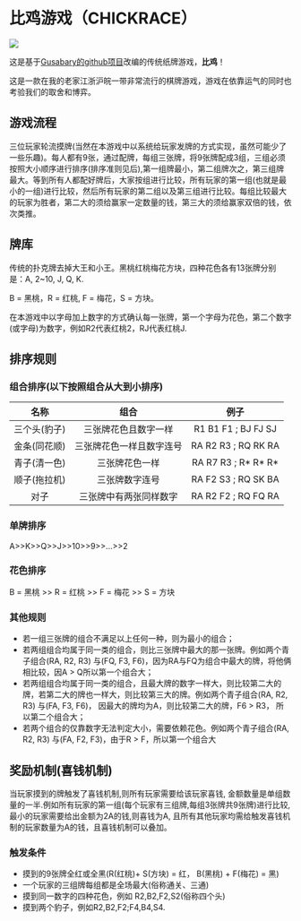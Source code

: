 <!--
 * @Author: lawrence-cell 850140027@qq.com
 * @Generate Date: Do not edit
 * @LastEditors: lawrence-cell 850140027@qq.com
 * @LastEditTime: 2022-05-20 16:00:07
 * @FilePath: \UNO\README.md
 * @Description: 
 * 
 * Copyright (c) 2022 by lawrence-cell 850140027@qq.com, All Rights Reserved. 
-->
# 比鸡游戏（CHICKRACE）
![](https://img.shields.io/badge/version-v1.0-9cf)

这是基于[Gusabary的github项目](https://github.com/Gusabary/UNO)改编的传统纸牌游戏，**比鸡**！



这是一款在我的老家江浙沪皖一带非常流行的棋牌游戏，游戏在依靠运气的同时也考验我们的取舍和博弈。

## 游戏流程
三位玩家轮流摸牌(当然在本游戏中以系统给玩家发牌的方式实现，虽然可能少了一些乐趣)。每人都有9张，通过配牌，每组三张牌，将9张牌配成3组，三组必须按照大小顺序进行排序(排序准则见后),第一组牌最小，第二组牌次之，第三组牌最大。等到所有人都配好牌后，大家按组进行比较，所有玩家的第一组(也就是最小的一组)进行比较，然后所有玩家的第二组以及第三组进行比较。每组比较最大的玩家为胜者，第二大的须给赢家一定数量的钱，第三大的须给赢家双倍的钱，依次类推。
## 牌库
传统的扑克牌去掉大王和小王。黑桃红桃梅花方块，四种花色各有13张牌分别是：A, 2~10, J, Q, K.

B = 黑桃，R = 红桃, F = 梅花，S = 方块。

在本游戏中以字母加上数字的方式确认每一张牌，第一个字母为花色，第二个数字(或字母)为数字，例如R2代表红桃2，RJ代表红桃J.
## 排序规则
### 组合排序(以下按照组合从大到小排序)
|     名称     |           组合           |        例子         |
| :----------: | :----------------------: | :-----------------: |
| 三个头(豹子) |   三张牌花色且数字一样   | R1 B1 F1 ; BJ FJ SJ |
| 金条(同花顺) | 三张牌花色一样且数字连号 | RA R2 R3 ; RQ RK RA |
| 青子(清一色) |      三张牌花色一样      | RA R7 R3 ; R* R* R* |
| 顺子(拖拉机) |      三张牌数字连号      | RA F2 S3 ; RQ SK BA |
|     对子     |  三张牌中有两张同样数字  | RA R2 F2 ; RQ FQ RA |
### 单牌排序
A>>K>>Q>>J>>10>>9>>...>>2
### 花色排序
B = 黑桃 >> R = 红桃 >> F = 梅花 >> S = 方块
### 其他规则
* 若一组三张牌的组合不满足以上任何一种，则为最小的组合；
* 若两组组合均属于同一类的组合，则比三张牌中最大的那一张牌。例如两个青子组合(RA, R2, R3) 与(FQ, F3, F6)，因为RA与FQ为组合中最大的牌，将他俩相比较，因A > Q所以第一个组合大；
* 若两组组合均属于同一类的组合，且最大牌的数字一样大，则比较第二大的牌，若第二大的牌也一样大，则比较第三大的牌。例如两个青子组合(RA, R2, R3) 与(FA, F3, F6)， 因最大的牌均为A，则比较第二大的牌，F6 > R3， 所以第二个组合大；
* 若两个组合的仅靠数字无法判定大小，需要依赖花色。例如两个青子组合(RA, R2, R3) 与(FA, F2, F3)，由于R > F，所以第一个组合大

## 奖励机制(喜钱机制)
当玩家摸到的牌触发了喜钱机制,则所有玩家需要给该玩家喜钱, 金额数量是单组数量的一半.例如所有玩家的第一组(每个玩家有三组牌,每组3张牌共9张牌)进行比较, 最小的玩家需要给出金额为2A的钱,则喜钱为A, 且所有其他玩家均需给触发喜钱机制的玩家数量为A的钱，且喜钱机制可以叠加。
### 触发条件
* 摸到的9张牌全红或全黑(R(红桃)+ S(方块) = 红， B(黑桃) + F(梅花) = 黑)
* 一个玩家的三组牌每组都是全场最大(俗称通关、三通)
* 摸到同一数字的四种花色，例如 R2,B2,F2,S2(俗称四个头)
* 摸到两个豹子，例如R2,B2,F2;F4,B4,S4.
